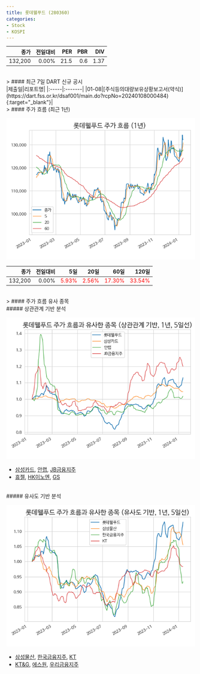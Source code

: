 ```yaml
---
title: 롯데웰푸드 (280360)
categories:
- Stock
- KOSPI
---
```


|종가|전일대비|PER|PBR|DIV|
|---:|-------:|--:|--:|--:|
|132,200|0.00%|21.5|0.6|1.37|

<!-- more -->

<br>
> #### 최근 7일 DART 신규 공시
<br>
|제출일|리포트명|
|:-----|:-------|
|01-08|[주식등의대량보유상황보고서(약식)](https://dart.fss.or.kr/dsaf001/main.do?rcpNo=20240108000484){:target="_blank"}|

<br>
> #### 주가 흐름 (최근 1년)

![280360](/assets/images/stock/280360.png)

|종가|전일대비|5일|20일|60일|120일|
|---:|-------:|--:|---:|---:|----:|
|132,200|0.00%|<span style="color: red">5.93%</span>|<span style="color: red">2.56%</span>|<span style="color: red">17.30%</span>|<span style="color: red">33.54%</span>|

<br>
> #### 주가 흐름 유사 종목

<br>
##### 상관관계 기반 분석

![280360](/assets/images/stock/280360_corr.png)
- [삼성카드](/029780/), [안랩](/053800/), [JB금융지주](/175330/)
- [휴젤](/145020/), [HK이노엔](/195940/), [GS](/078930/)

<br>
##### 유사도 기반 분석

![280360](/assets/images/stock/280360_sim.png)
- [삼성물산](/028260/), [한국금융지주](/071050/), [KT](/030200/)
- [KT&G](/033780/), [에스원](/012750/), [우리금융지주](/316140/)
